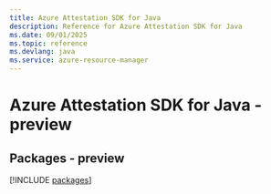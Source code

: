 ```yaml
---
title: Azure Attestation SDK for Java
description: Reference for Azure Attestation SDK for Java
ms.date: 09/01/2025
ms.topic: reference
ms.devlang: java
ms.service: azure-resource-manager
---
```

# Azure Attestation SDK for Java - preview
## Packages - preview
[!INCLUDE [packages](attestation-index.md)]